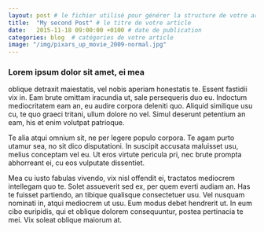 ```yaml
---
layout: post # le fichier utilisé pour générer la structure de votre article
title:  "My second Post" # le titre de votre article
date:   2015-11-18 09:00:00 +0100 # date de publication
categories: blog  # catégories de votre article
image: "/img/pixars_up_movie_2009-normal.jpg"
---
```





### Lorem ipsum dolor sit amet, ei mea

oblique detraxit maiestatis, vel nobis aperiam honestatis te. Essent fastidii vix in. Eam brute omittam iracundia ut, sale persequeris duo eu. Indoctum mediocritatem eam an, eu audire corpora deleniti quo. Aliquid similique usu cu, te quo graeci tritani, ullum dolore no vel. Simul deserunt petentium an eam, his et enim volutpat patrioque.

<!--excerpt-->

Te alia atqui omnium sit, ne per legere populo corpora. Te agam purto utamur sea, no sit dico disputationi. In suscipit accusata maluisset usu, melius conceptam vel eu. Ut eros virtute pericula pri, nec brute prompta abhorreant ei, cu eos vulputate dissentiet.

Mea cu iusto fabulas vivendo, vix nisl offendit ei, tractatos mediocrem intellegam quo te. Solet assueverit sed ex, per quem everti audiam an. Has te fuisset partiendo, an tibique qualisque consectetuer usu. Vel nusquam nominati in, atqui mediocrem ut usu. Eum modus debet hendrerit ut. In eum cibo euripidis, qui et oblique dolorem consequuntur, postea pertinacia te mei. Vix soleat oblique maiorum at.
